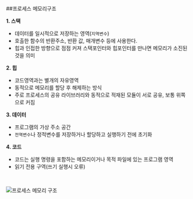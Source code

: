##프로세스 메모리구조

**1. 스택**
- 데이터를 일시적으로 저장하는 영역(`지역변수`)
- 호출한 함수의 반환주소, 반환 값, 매개변수 등에 사용한다.
- 힙과 인접한 방향으로 점점 커져 스택포인터와 힙포인터를 만나면 메모리가 소진된것을 의미


**2. 힙**
- 코드영역과는 별개의 자유영역
- 동적으로 메모리를 할당 후 해제하는 방식
- 주로 프로세스의 공유 라이브러리와 동적으로 적재된 모듈이 서로 공유, 보통 위쪽으로 커짐


**3. 데이터**
- 프로그램의 가상 주소 공간
- `전역변수`나 정적변수를 저장하거나 할당하고 실행하기 전에 초기화

**4. 코드**
- 코드는 실행 명령을 포함하는 메모리이거나 목적 파일에 있는 프로그램 영역
- 읽기 전용 구역(쓰기 실행시 오류)

<br>

![프로세스 메모리 구조](https://rookieboxsite.files.wordpress.com/2017/10/c_memmap_exam_vs.png?w=648)





